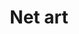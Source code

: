 ---
layout: tag_index
title: Net art
tag: net-art
permalink: /tag/net-art/
intro: Toutes les actualités, liens et ressources tagués &num;net-art.
text-twtr: En train d'explorer les articles tagués 'net-art' — @MagDuWebdesign
---
